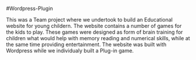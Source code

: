#Wordpress-Plugin

This was a Team project where we undertook to build an Educational website for young childern. The website contains a number of games for the kids to play. These games were designed as form of brain training for children what would help with memory reading and numerical skills, while at the same time providing entertainment. The website was built with Wordpress while we individualy built a Plug-in game.
